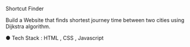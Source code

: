 Shortcut Finder

Build a Website that finds shortest journey time between two cities using Dijkstra algorithm.

● Tech Stack : HTML , CSS , Javascript
